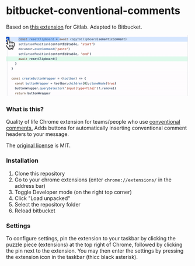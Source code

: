 # bitbucket-conventional-comments
Based on [this extension](https://gitlab.com/conventionalcomments/conventional-comments-button/-/tree/master
) for Gitlab. Adapted to Bitbucket.

![](preview.gif)

### What is this?
Quality of life Chrome extension for teams/people who use [conventional comments.](https://conventionalcomments.org) Adds buttons for automatically inserting conventional comment headers to your message.
  
The [original license](https://gitlab.com/conventionalcomments/conventional-comments-button/-/blob/master/LICENSE) is MIT.

### Installation
1. Clone this repository
2. Go to your chrome extensions (enter `chrome://extensions/` in the address bar)
3. Toggle Developer mode (on the right top corner)
4. Click "Load unpacked"
5. Select the repository folder
6. Reload bitbucket
   
### Settings
To configure settings, pin the extension to your taskbar by clicking the puzzle piece (extensions) at the top right of Chrome, followed by clicking the pin next to the extension. You may then enter the settings by pressing the extension icon in the taskbar (thicc black asterisk).
